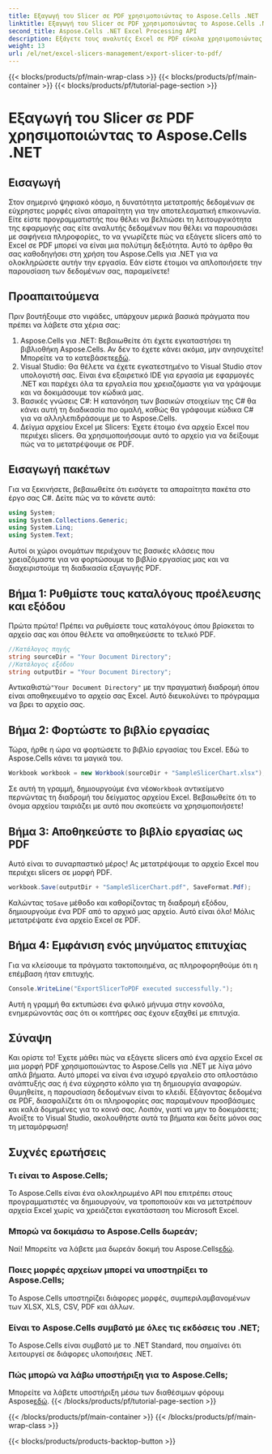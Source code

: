 ```yaml
---
title: Εξαγωγή του Slicer σε PDF χρησιμοποιώντας το Aspose.Cells .NET
linktitle: Εξαγωγή του Slicer σε PDF χρησιμοποιώντας το Aspose.Cells .NET
second_title: Aspose.Cells .NET Excel Processing API
description: Εξάγετε τους αναλυτές Excel σε PDF εύκολα χρησιμοποιώντας το Aspose.Cells για .NET με αυτόν τον λεπτομερή οδηγό. Βελτιστοποιήστε την παρουσίαση των δεδομένων σας.
weight: 13
url: /el/net/excel-slicers-management/export-slicer-to-pdf/
---
```


{{< blocks/products/pf/main-wrap-class >}}
{{< blocks/products/pf/main-container >}}
{{< blocks/products/pf/tutorial-page-section >}}

# Εξαγωγή του Slicer σε PDF χρησιμοποιώντας το Aspose.Cells .NET

## Εισαγωγή
Στον σημερινό ψηφιακό κόσμο, η δυνατότητα μετατροπής δεδομένων σε εύχρηστες μορφές είναι απαραίτητη για την αποτελεσματική επικοινωνία. Είτε είστε προγραμματιστής που θέλει να βελτιώσει τη λειτουργικότητα της εφαρμογής σας είτε αναλυτής δεδομένων που θέλει να παρουσιάσει με σαφήνεια πληροφορίες, το να γνωρίζετε πώς να εξάγετε slicers από το Excel σε PDF μπορεί να είναι μια πολύτιμη δεξιότητα. Αυτό το άρθρο θα σας καθοδηγήσει στη χρήση του Aspose.Cells για .NET για να ολοκληρώσετε αυτήν την εργασία. Εάν είστε έτοιμοι να απλοποιήσετε την παρουσίαση των δεδομένων σας, παραμείνετε!
## Προαπαιτούμενα
Πριν βουτήξουμε στο νιφάδες, υπάρχουν μερικά βασικά πράγματα που πρέπει να λάβετε στα χέρια σας:
1.  Aspose.Cells για .NET: Βεβαιωθείτε ότι έχετε εγκαταστήσει τη βιβλιοθήκη Aspose.Cells. Αν δεν το έχετε κάνει ακόμα, μην ανησυχείτε! Μπορείτε να το κατεβάσετε[εδώ](https://releases.aspose.com/cells/net/).
2. Visual Studio: Θα θέλετε να έχετε εγκατεστημένο το Visual Studio στον υπολογιστή σας. Είναι ένα εξαιρετικό IDE για εργασία με εφαρμογές .NET και παρέχει όλα τα εργαλεία που χρειαζόμαστε για να γράψουμε και να δοκιμάσουμε τον κώδικά μας.
3. Βασικές γνώσεις C#: Η κατανόηση των βασικών στοιχείων της C# θα κάνει αυτή τη διαδικασία πιο ομαλή, καθώς θα γράφουμε κώδικα C# για να αλληλεπιδράσουμε με το Aspose.Cells.
4. Δείγμα αρχείου Excel με Slicers: Έχετε έτοιμο ένα αρχείο Excel που περιέχει slicers. Θα χρησιμοποιήσουμε αυτό το αρχείο για να δείξουμε πώς να το μετατρέψουμε σε PDF.
## Εισαγωγή πακέτων
Για να ξεκινήσετε, βεβαιωθείτε ότι εισάγετε τα απαραίτητα πακέτα στο έργο σας C#. Δείτε πώς να το κάνετε αυτό:
```csharp
using System;
using System.Collections.Generic;
using System.Linq;
using System.Text;
```
Αυτοί οι χώροι ονομάτων περιέχουν τις βασικές κλάσεις που χρειαζόμαστε για να φορτώσουμε το βιβλίο εργασίας μας και να διαχειριστούμε τη διαδικασία εξαγωγής PDF.
## Βήμα 1: Ρυθμίστε τους καταλόγους προέλευσης και εξόδου
Πρώτα πρώτα! Πρέπει να ρυθμίσετε τους καταλόγους όπου βρίσκεται το αρχείο σας και όπου θέλετε να αποθηκεύσετε το τελικό PDF. 
```csharp
//Κατάλογος πηγής
string sourceDir = "Your Document Directory";
//Κατάλογος εξόδου
string outputDir = "Your Document Directory";
```
 Αντικαθιστώ`"Your Document Directory"` με την πραγματική διαδρομή όπου είναι αποθηκευμένο το αρχείο σας Excel. Αυτό διευκολύνει το πρόγραμμα να βρει το αρχείο σας.
## Βήμα 2: Φορτώστε το βιβλίο εργασίας
Τώρα, ήρθε η ώρα να φορτώσετε το βιβλίο εργασίας του Excel. Εδώ το Aspose.Cells κάνει τα μαγικά του.
```csharp
Workbook workbook = new Workbook(sourceDir + "SampleSlicerChart.xlsx");
```
 Σε αυτή τη γραμμή, δημιουργούμε ένα νέο`Workbook` αντικείμενο περνώντας τη διαδρομή του δείγματος αρχείου Excel. Βεβαιωθείτε ότι το όνομα αρχείου ταιριάζει με αυτό που σκοπεύετε να χρησιμοποιήσετε!
## Βήμα 3: Αποθηκεύστε το βιβλίο εργασίας ως PDF
Αυτό είναι το συναρπαστικό μέρος! Ας μετατρέψουμε το αρχείο Excel που περιέχει slicers σε μορφή PDF.
```csharp
workbook.Save(outputDir + "SampleSlicerChart.pdf", SaveFormat.Pdf);
```
 Καλώντας το`Save` μέθοδο και καθορίζοντας τη διαδρομή εξόδου, δημιουργούμε ένα PDF από το αρχικό μας αρχείο. Αυτό είναι όλο! Μόλις μετατρέψατε ένα αρχείο Excel σε PDF.
## Βήμα 4: Εμφάνιση ενός μηνύματος επιτυχίας
Για να κλείσουμε τα πράγματα τακτοποιημένα, ας πληροφορηθούμε ότι η επέμβαση ήταν επιτυχής.
```csharp
Console.WriteLine("ExportSlicerToPDF executed successfully.");
```
Αυτή η γραμμή θα εκτυπώσει ένα φιλικό μήνυμα στην κονσόλα, ενημερώνοντάς σας ότι οι κοπτήρες σας έχουν εξαχθεί με επιτυχία.
## Σύναψη
Και ορίστε το! Έχετε μάθει πώς να εξάγετε slicers από ένα αρχείο Excel σε μια μορφή PDF χρησιμοποιώντας το Aspose.Cells για .NET με λίγα μόνο απλά βήματα. Αυτό μπορεί να είναι ένα ισχυρό εργαλείο στο οπλοστάσιο ανάπτυξής σας ή ένα εύχρηστο κόλπο για τη δημιουργία αναφορών. 
Θυμηθείτε, η παρουσίαση δεδομένων είναι το κλειδί. Εξάγοντας δεδομένα σε PDF, διασφαλίζετε ότι οι πληροφορίες σας παραμένουν προσβάσιμες και καλά δομημένες για το κοινό σας. Λοιπόν, γιατί να μην το δοκιμάσετε; Ανοίξτε το Visual Studio, ακολουθήστε αυτά τα βήματα και δείτε μόνοι σας τη μεταμόρφωση!
## Συχνές ερωτήσεις
### Τι είναι το Aspose.Cells;
Το Aspose.Cells είναι ένα ολοκληρωμένο API που επιτρέπει στους προγραμματιστές να δημιουργούν, να τροποποιούν και να μετατρέπουν αρχεία Excel χωρίς να χρειάζεται εγκατάσταση του Microsoft Excel.
### Μπορώ να δοκιμάσω το Aspose.Cells δωρεάν;
 Ναί! Μπορείτε να λάβετε μια δωρεάν δοκιμή του Aspose.Cells[εδώ](https://releases.aspose.com/).
### Ποιες μορφές αρχείων μπορεί να υποστηρίξει το Aspose.Cells;
Το Aspose.Cells υποστηρίζει διάφορες μορφές, συμπεριλαμβανομένων των XLSX, XLS, CSV, PDF και άλλων.
### Είναι το Aspose.Cells συμβατό με όλες τις εκδόσεις του .NET;
Το Aspose.Cells είναι συμβατό με το .NET Standard, που σημαίνει ότι λειτουργεί σε διάφορες υλοποιήσεις .NET.
### Πώς μπορώ να λάβω υποστήριξη για το Aspose.Cells;
 Μπορείτε να λάβετε υποστήριξη μέσω των διαθέσιμων φόρουμ Aspose[εδώ](https://forum.aspose.com/c/cells/9).
{{< /blocks/products/pf/tutorial-page-section >}}

{{< /blocks/products/pf/main-container >}}
{{< /blocks/products/pf/main-wrap-class >}}

{{< blocks/products/products-backtop-button >}}
